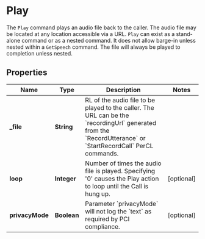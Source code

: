 

# Play

The `Play` command plays an audio file back to the caller. The audio file may be located at any location accessible via a URL. `Play` can exist as a stand-alone command or as a nested command. It does not allow barge-in unless nested within a `GetSpeech` command. The file will always be played to completion unless nested.

## Properties

Name | Type | Description | Notes
------------ | ------------- | ------------- | -------------
**_file** | **String** | RL of the audio file to be played to the caller. The URL can be the &#x60;recordingUrl&#x60; generated from the &#x60;RecordUtterance&#x60; or &#x60;StartRecordCall&#x60; PerCL commands.  | 
**loop** | **Integer** | Number of times the audio file is played. Specifying &#39;0&#39; causes the Play action to loop until the Call is hung up. |  [optional]
**privacyMode** | **Boolean** | Parameter &#x60;privacyMode&#x60; will not log the &#x60;text&#x60; as required by PCI compliance. |  [optional]



